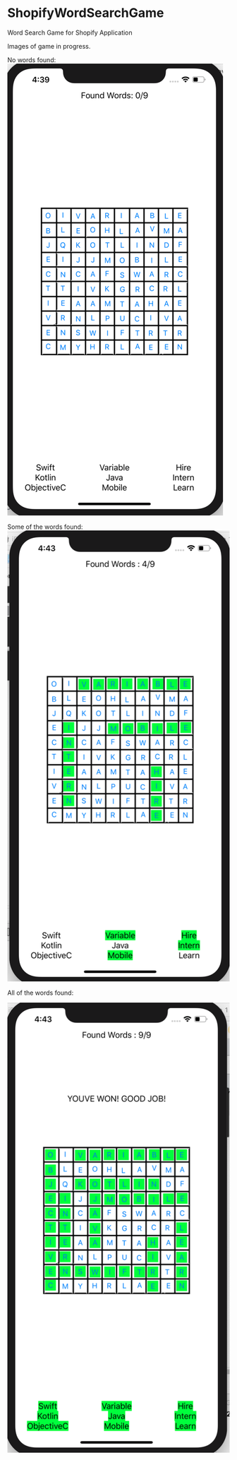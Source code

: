 # ShopifyWordSearchGame
Word Search Game for Shopify Application

Images of game in progress.

No words found:
![](images/nowordsfound.png)

Some of the words found:
![](images/somewordsfound.png)

All of the words found:

![](images/allwordsfound.png)

